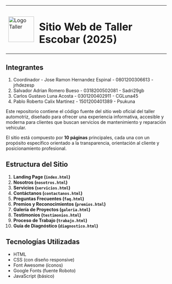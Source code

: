 <div align="center">
  <table>
    <tr>
      <td><img src="https://jrhdezesp.github.io/TallerEscobar//images/logow.png" alt="Logo Taller" width="80"></td>
      <td><h1>Sitio Web de Taller Escobar (2025)</h1></td>
    </tr>
  </table>
</div>

## Integrantes

1. Coordinador - Jose Ramon Hernandez Espinal - 0801200306613 - jrhdezesp
2. Salvador Adrian Romero Bueso - 0318200502081 - Sadri29gb
3. Carlos Gustavo Luna Acosta - 0301200402911 - CGLuna45
4. Pablo Roberto Calix Martínez - 1501200401389 - Psukuna

Este repositorio contiene el código fuente del sitio web oficial del taller automotriz, diseñado para ofrecer una experiencia informativa, accesible y moderna para clientes que buscan servicios de mantenimiento y reparación vehicular.

El sitio está compuesto por **10 páginas** principales, cada una con un propósito específico orientado a la transparencia, orientación al cliente y posicionamiento profesional.

## Estructura del Sitio

1. **Landing Page (`index.html`)**  
2. **Nosotros (`nosotros.html`)**  
3. **Servicios (`servicios.html`)**  
4. **Contáctanos (`contactanos.html`)**  
5. **Preguntas Frecuentes (`faq.html`)**  
6. **Premios y Reconocimientos (`premios.html`)**  
7. **Galería de Proyectos (`galeria.html`)**  
8. **Testimonios (`testimonios.html`)**  
9. **Proceso de Trabajo (`trabajo.html`)**  
10. **Guía de Diagnóstico (`diagnostico.html`)**

## Tecnologías Utilizadas

- HTML
- CSS (con diseño responsive)
- Font Awesome (íconos)
- Google Fonts (fuente Roboto)
- JavaScript (básico)
